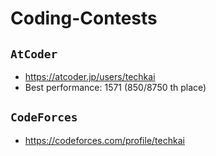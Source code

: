 # Coding-Contests

## `AtCoder`
- https://atcoder.jp/users/techkai
- Best performance: 1571 (850/8750 th place)

## `CodeForces`
- https://codeforces.com/profile/techkai

## 